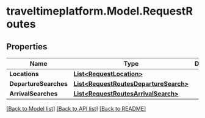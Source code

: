 
# traveltimeplatform.Model.RequestRoutes

## Properties

Name | Type | Description | Notes
------------ | ------------- | ------------- | -------------
**Locations** | [**List&lt;RequestLocation&gt;**](RequestLocation.md) |  | 
**DepartureSearches** | [**List&lt;RequestRoutesDepartureSearch&gt;**](RequestRoutesDepartureSearch.md) |  | [optional] 
**ArrivalSearches** | [**List&lt;RequestRoutesArrivalSearch&gt;**](RequestRoutesArrivalSearch.md) |  | [optional] 

[[Back to Model list]](../README.md#documentation-for-models)
[[Back to API list]](../README.md#documentation-for-api-endpoints)
[[Back to README]](../README.md)

